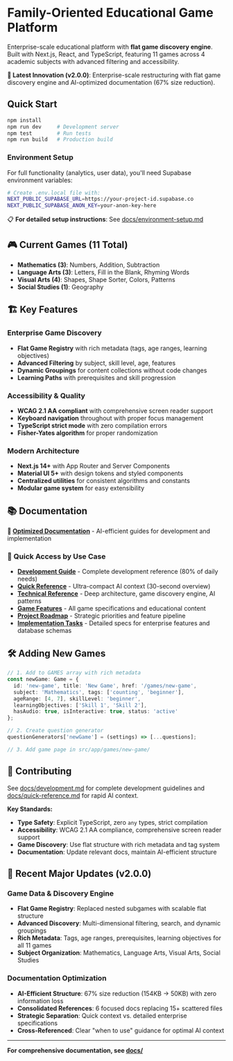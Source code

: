 # Family-Oriented Educational Game Platform

Enterprise-scale educational platform with **flat game discovery engine**. Built with Next.js, React, and TypeScript, featuring 11 games across 4 academic subjects with advanced filtering and accessibility.

**🎯 Latest Innovation (v2.0.0)**: Enterprise-scale restructuring with flat game discovery engine and AI-optimized documentation (67% size reduction).

## Quick Start

```bash
npm install
npm run dev     # Development server
npm test        # Run tests  
npm run build   # Production build
```

### Environment Setup
For full functionality (analytics, user data), you'll need Supabase environment variables:

```bash
# Create .env.local file with:
NEXT_PUBLIC_SUPABASE_URL=https://your-project-id.supabase.co
NEXT_PUBLIC_SUPABASE_ANON_KEY=your-anon-key-here
```

📋 **For detailed setup instructions**: See [docs/environment-setup.md](docs/environment-setup.md)

## 🎮 Current Games (11 Total)
- **Mathematics (3)**: Numbers, Addition, Subtraction
- **Language Arts (3)**: Letters, Fill in the Blank, Rhyming Words  
- **Visual Arts (4)**: Shapes, Shape Sorter, Colors, Patterns
- **Social Studies (1)**: Geography

## 🏗️ Key Features

### Enterprise Game Discovery
- **Flat Game Registry** with rich metadata (tags, age ranges, learning objectives)
- **Advanced Filtering** by subject, skill level, age, features
- **Dynamic Groupings** for content collections without code changes
- **Learning Paths** with prerequisites and skill progression

### Accessibility & Quality
- **WCAG 2.1 AA compliant** with comprehensive screen reader support
- **Keyboard navigation** throughout with proper focus management
- **TypeScript strict mode** with zero compilation errors
- **Fisher-Yates algorithm** for proper randomization

### Modern Architecture
- **Next.js 14+** with App Router and Server Components
- **Material UI 5+** with design tokens and styled components
- **Centralized utilities** for consistent algorithms and constants
- **Modular game system** for easy extensibility

## 📚 Documentation

**📖 [Optimized Documentation](docs/)** - AI-efficient guides for development and implementation

### 🎯 Quick Access by Use Case
- **[Development Guide](docs/development.md)** - Complete development reference (80% of daily needs)
- **[Quick Reference](docs/quick-reference.md)** - Ultra-compact AI context (30-second overview)
- **[Technical Reference](docs/technical-reference.md)** - Deep architecture, game discovery engine, AI patterns
- **[Game Features](docs/game-features.md)** - All game specifications and educational content
- **[Project Roadmap](docs/project-roadmap.md)** - Strategic priorities and feature pipeline
- **[Implementation Tasks](docs/tasks.md)** - Detailed specs for enterprise features and database schemas

## 🛠️ Adding New Games

```typescript
// 1. Add to GAMES array with rich metadata
const newGame: Game = {
  id: 'new-game', title: 'New Game', href: '/games/new-game',
  subject: 'Mathematics', tags: ['counting', 'beginner'],
  ageRange: [4, 7], skillLevel: 'beginner',
  learningObjectives: ['Skill 1', 'Skill 2'],
  hasAudio: true, isInteractive: true, status: 'active'
};

// 2. Create question generator
questionGenerators['newGame'] = (settings) => [...questions];

// 3. Add game page in src/app/games/new-game/
```

## 🤝 Contributing

See [docs/development.md](docs/development.md) for complete development guidelines and [docs/quick-reference.md](docs/quick-reference.md) for rapid AI context.

**Key Standards:**
- **Type Safety**: Explicit TypeScript, zero `any` types, strict compilation
- **Accessibility**: WCAG 2.1 AA compliance, comprehensive screen reader support
- **Game Discovery**: Use flat structure with rich metadata and tag system
- **Documentation**: Update relevant docs, maintain AI-efficient structure

## 🚀 Recent Major Updates (v2.0.0)

### Game Data & Discovery Engine
- **Flat Game Registry**: Replaced nested subgames with scalable flat structure
- **Advanced Discovery**: Multi-dimensional filtering, search, and dynamic groupings
- **Rich Metadata**: Tags, age ranges, prerequisites, learning objectives for all 11 games
- **Subject Organization**: Mathematics, Language Arts, Visual Arts, Social Studies

### Documentation Optimization
- **AI-Efficient Structure**: 67% size reduction (154KB → 50KB) with zero information loss
- **Consolidated References**: 6 focused docs replacing 15+ scattered files
- **Strategic Separation**: Quick context vs. detailed enterprise specifications
- **Cross-Referenced**: Clear "when to use" guidance for optimal AI context

---

**For comprehensive documentation, see [docs/](docs/)**

